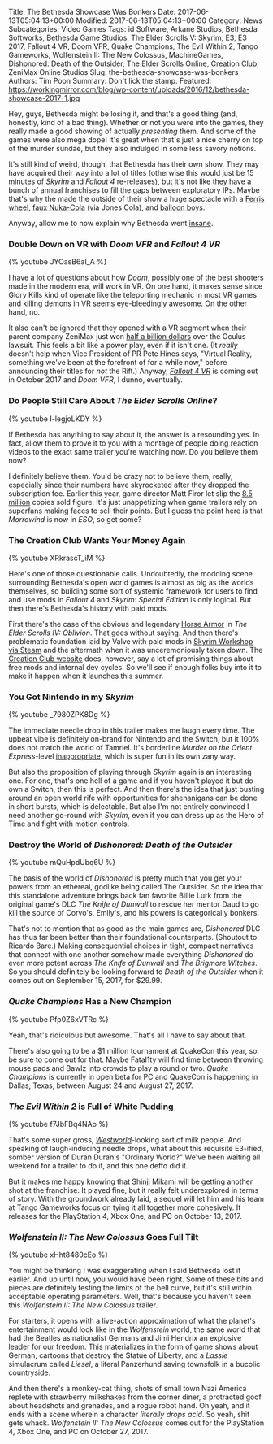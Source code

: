 Title: The Bethesda Showcase Was Bonkers
Date: 2017-06-13T05:04:13+00:00
Modified: 2017-06-13T05:04:13+00:00
Category: News
Subcategories: Video Games
Tags: id Software, Arkane Studios, Bethesda Softworks, Bethesda Game Studios, The Elder Scrolls V: Skyrim, E3, E3 2017, Fallout 4 VR, Doom VFR, Quake Champions, The Evil Within 2, Tango Gameworks, Wolfenstein II: The New Colossus, MachineGames, Dishonored: Death of the Outsider, The Elder Scrolls Online, Creation Club, ZeniMax Online Studios
Slug: the-bethesda-showcase-was-bonkers
Authors: Tim Poon
Summary: Don't lick the stamp.
Featured: https://workingmirror.com/blog/wp-content/uploads/2016/12/bethesda-showcase-2017-1.jpg

Hey, guys, Bethesda might be losing it, and that's a good thing (and, honestly, kind of a bad thing). Whether or not you were into the games, they really made a good showing of actually *presenting* them. And some of the games were also mega dope! It's great when that's just a nice cherry on top of the murder sundae, but they also indulged in some less savory notions.

It's still kind of weird, though, that Bethesda has their own show. They may have acquired their way into a lot of titles (otherwise this would just be 15 minutes of *Skyrim* and *Fallout 4* re-releases), but it's not like they have a bunch of annual franchises to fill the gaps between exploratory IPs. Maybe that's why the made the outside of their show a huge spectacle with a [Ferris wheel](https://twitter.com/OutsideXbox/status/874084540343619584), [faux Nuka-Cola](https://twitter.com/mrmickeylowe/status/874326834971688960) (via Jones Cola), and [balloon boys](https://twitter.com/fourzerotwo/status/874152585820753921).

Anyway, allow me to now explain why Bethesda went [insane](https://www.youtube.com/watch?v=gbslVwy0XzY).

### Double Down on VR with *Doom VFR* and *Fallout 4 VR*

{% youtube JYOasB6aI_A %}

I have a lot of questions about how *Doom*, possibly one of the best shooters made in the modern era, will work in VR. On one hand, it makes sense since Glory Kills kind of operate like the teleporting mechanic in most VR games and killing demons in VR seems eye-bleedingly awesome. On the other hand, no.

It also can't be ignored that they opened with a VR segment when their parent company ZeniMax just won [half a billion dollars](https://www.polygon.com/2017/2/1/14474198/oculus-lawsuit-verdict) over the Oculus lawsuit. This feels a bit like a power play, even if it isn't one. (It *really* doesn't help when Vice President of PR Pete Hines says, "Virtual Reality, something we've been at the forefront of for a while now," before announcing their titles for *not* the Rift.) Anyway, *[Fallout 4 VR](https://www.youtube.com/watch?v=jspdtha3t1k)* is coming out in October 2017 and *Doom VFR*, I dunno, eventually.

### Do People Still Care About *The Elder Scrolls Online*?

{% youtube I-legjoLKDY %}

If Bethesda has anything to say about it, the answer is a resounding yes. In fact, allow them to prove it to you with a montage of people doing reaction videos to the exact same trailer you're watching now. Do you believe them now?

I definitely believe them. You'd be crazy not to believe them, really, especially since their numbers have skyrocketed after they dropped the subscription fee. Earlier this year, game director Matt Firor let slip the [8.5 million](http://massivelyop.com/2017/02/13/elder-scrolls-online-now-boasts-8-5m-players/) copies sold figure. It's just unappetizing when game trailers rely on superfans making faces to sell their points. But I guess the point here is that *Morrowind* is now in *ESO*, so get some?

### The Creation Club Wants Your Money Again

{% youtube XRkrascT_iM %}

Here's one of those questionable calls. Undoubtedly, the modding scene surrounding Bethesda's open world games is almost as big as the worlds themselves, so building some sort of systemic framework for users to find and use mods in *Fallout 4* and *Skyrim: Special Edition* is only logical. But then there's Bethesda's history with paid mods.

First there's the case of the obvious and legendary [Horse Armor](http://kotaku.com/never-forget-your-horse-armor-1768813271) in *The Elder Scrolls IV: Oblivion*. That goes without saying. And then there's problematic foundation laid by Valve with paid mods in [Skyrim Workshop via Steam](https://www.polygon.com/2015/4/27/8505883/valve-removing-paid-mods-from-steam) and the aftermath when it was unceremoniously taken down. The [Creation Club website](https://creationclub.bethesda.net/en) does, however, say a lot of promising things about free mods and internal dev cycles. So we'll see if enough folks buy into it to make it happen when it launches this summer.

### You Got Nintendo in my *Skyrim*

{% youtube _7980ZPK8Dg %}

The immediate needle drop in this trailer makes me laugh every time. The upbeat vibe is definitely on-brand for Nintendo and the Switch, but it 100% does not match the world of Tamriel. It's borderline *Murder on the Orient Express*-level [inappropriate](http://www.slashfilm.com/murder-on-the-orient-express-trailer-song/), which is super fun in its own zany way.

But also the proposition of playing through *Skyrim* again is an interesting one. For one, that's one hell of a game and if you haven't played it but do own a Switch, then this is perfect. And then there's the idea that just busting around an open world rife with opportunities for shenanigans can be done in short bursts, which is delectable. But also I'm not entirely convinced I need another go-round with *Skyrim*, even if you can dress up as the Hero of Time and fight with motion controls.

### Destroy the World of *Dishonored: Death of the Outsider*

{% youtube mQuHpdUbq6U %}

The basis of the world of *Dishonored* is pretty much that you get your powers from an ethereal, godlike being called The Outsider. So the idea that this standalone adventure brings back fan favorite Billie Lurk from the original game's DLC *The Knife of Dunwall* to rescue her mentor Daud to go kill the source of Corvo's, Emily's, and his powers is categorically bonkers.

That's not to mention that as good as the main games are, *Dishonored* DLC has thus far been better than their foundational counterparts. (Shoutout to Ricardo Bare.) Making consequential choices in tight, compact narratives that connect with one another somehow made everything *Dishonored* do even more potent across *The Knife of Dunwall* and *The Brigmore Witches*. So you should definitely be looking forward to *Death of the Outsider* when it comes out on September 15, 2017, for $29.99.

### *Quake Champions* Has a New Champion

{% youtube Pfp0Z6xVTRc %}

Yeah, that's ridiculous but awesome. That's all I have to say about that.

There's also going to be a $1 million tournament at QuakeCon this year, so be sure to come out for that. Maybe Fatal1ty will find time between throwing mouse pads and Bawlz into crowds to play a round or two. *Quake Champions* is currently in open beta for PC and QuakeCon is happening in Dallas, Texas, between August 24 and August 27, 2017.

### *The Evil Within 2* is Full of White Pudding

{% youtube f7JbFBq4NAo %}

That's some super gross, *[Westworld](https://workingmirror.com/2016/10/06/you-should-probably-watch-westworld/)*-looking sort of milk people. And speaking of laugh-inducing needle drops, what about this requisite E3-ified, somber version of Duran Duran's "Ordinary World?" We've been waiting all weekend for a trailer to do it, and this one deffo did it.

But it makes me happy knowing that Shinji Mikami will be getting another shot at the franchise. It played fine, but it really felt underexplored in terms of story. With the groundwork already laid, a sequel will let him and his team at Tango Gameworks focus on tying it all together more cohesively. It releases for the PlayStation 4, Xbox One, and PC on October 13, 2017.

### *Wolfenstein II: The New Colossus* Goes Full Tilt

{% youtube xHht8480cEo %}

You might be thinking I was exaggerating when I said Bethesda lost it earlier. And up until now, you would have been right. Some of these bits and pieces are definitely testing the limits of the bell curve, but it's still within acceptable operating parameters. Well, that's because you haven't seen this *Wolfenstein II: The New Colossus* trailer.

For starters, it opens with a live-action approximation of what the planet's entertainment would look like in the *Wolfenstein* world, the same world that had the Beatles as nationalist Germans and Jimi Hendrix an explosive leader for our freedom. This materializes in the form of game shows about German, cartoons that destroy the Statue of Liberty, and a *Lassie* simulacrum called *Liesel*, a literal Panzerhund saving townsfolk in a bucolic countryside.

And then there's a monkey-cat thing, shots of small town Nazi America replete with strawberry milkshakes from the corner diner, a protracted goof about headshots and grenades, and a rogue robot hand. Oh yeah, and it ends with a scene wherein a character *literally drops acid*. So yeah, shit gets whack. *Wolfenstein II: The New Colossus* comes out for the PlayStation 4, Xbox One, and PC on October 27, 2017.
